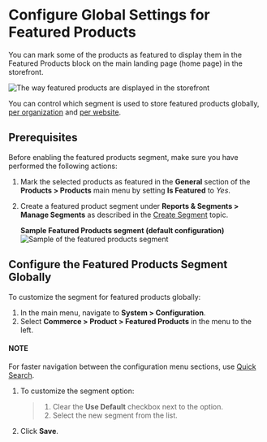 <a id="products-featured-products"></a>

<a id="sys-commerce-product-featured-products-main"></a>

<a id="sys-commerce-product-featured-products"></a>

# Configure Global Settings for Featured Products

You can mark some of the products as featured to display them in the Featured Products block on the main landing page (home page) in the storefront.

![The way featured products are displayed in the storefront](user/img/system/config_commerce/product/FeatruedProducts.png)

You can control which segment is used to store featured products globally, [per organization](../../../user-management/organizations/org-configuration/commerce/product/organization-featured-products.md#sys-users-organization-commerce-products-featured-products) and [per website](../../../websites/web-configuration/commerce/product/website-featured-products.md#sys-websites-commerce-products-featured-products).

## Prerequisites

Before enabling the featured products segment, make sure you have performed the following actions:

1. Mark the selected products as featured in the **General** section of the **Products > Products** main menu by setting **Is Featured** to *Yes*.
2. Create a featured product segment under **Reports & Segments > Manage Segments** as described in the [Create Segment](../../../../reports-segments/segments.md#user-guide-business-intelligence-create-segments) topic.

   **Sample Featured Products segment (default configuration)**
   ![Sample of the featured products segment](user/img/system/config_commerce/product/FeaturedProductSegment.png)

## Configure the Featured Products Segment Globally

To customize the segment for featured products globally:

1. In the main menu, navigate to **System > Configuration**.
2. Select **Commerce > Product > Featured Products** in the menu to the left.

#### NOTE
For faster navigation between the configuration menu sections, use [Quick Search](../../quick-search.md#user-guide-system-configuration-quick-search).

1. To customize the segment option:
   > 1. Clear the **Use Default** checkbox next to the option.
   > 2. Select the new segment from the list.
2. Click **Save**.
